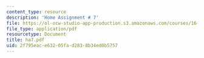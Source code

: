 ```yaml
---
content_type: resource
description: 'Home Assignment # 7'
file: https://ol-ocw-studio-app-production.s3.amazonaws.com/courses/16-20-structural-mechanics-fall-2002/2f795eace63205fad2838b34ed0b5757_ha7.pdf
file_type: application/pdf
resourcetype: Document
title: ha7.pdf
uid: 2f795eac-e632-05fa-d283-8b34ed0b5757
---
```

